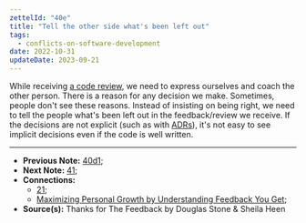 ```yaml
---
zettelId: "40e"
title: "Tell the other side what's been left out"
tags:
  - conflicts-on-software-development
date: 2022-10-31
updateDate: 2023-09-21
---
```


While receiving [a code review](/notes/21/), we need to express ourselves and coach the other person. There is a reason for any decision we make. Sometimes, people don't see these reasons. Instead of insisting on being right, we need to tell the people what's been left out in the feedback/review we receive. If the decisions are not explicit (such as with [ADRs](https://www.cognitect.com/blog/2011/11/15/documenting-architecture-decisions)), it's not easy to see implicit decisions even if the code is well written.

---

- **Previous Note:** [40d1](/notes/40d1/);
- **Next Note:** [41](/notes/41/);
- **Connections:**
  - [21](/notes/21/);
  - [Maximizing Personal Growth by Understanding Feedback You Get](/maximizing-personal-growth-by-understanding/);
- **Source(s):** Thanks for The Feedback by Douglas Stone & Sheila Heen
